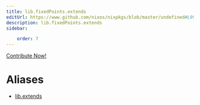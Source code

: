 ```yaml
---
title: lib.fixedPoints.extends
editUrl: https://www.github.com/nixos/nixpkgs/blob/master/undefined#L99C13
description: lib.fixedPoints.extends
sidebar:

    order: 7
---
```


<a href="https://www.github.com/nixos/nixpkgs/blob/master/undefined#L99C13">Contribute Now!</a>


# Aliases

- [lib.extends](/nix-doc-comments/reference/lib/lib-extends)


